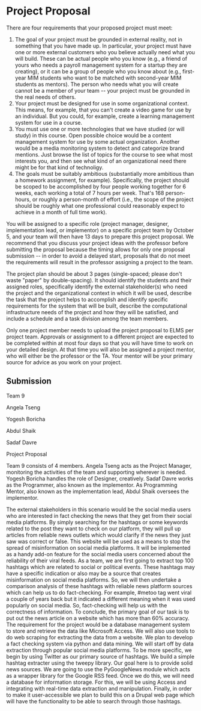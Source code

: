 # Project Proposal

There are four requirements that your proposed project must meet:

1. The goal of your project must be grounded in external reality, not in something that you have made up. In particular, your project must have one or more external customers who you believe actually need what you will build.  These can be actual people who you know (e.g., a friend of yours who needs a payroll management system for a startup they are creating), or it can be a group of people who you know about (e.g., first-year MIM students who want to be matched with second-year MIM students as mentors).  The person who needs what you will create cannot be a member of your team -- your project must be grounded in the real needs of others.
2. Your project must be designed for use in some organizational context.  This means, for example, that you can't create a video game for use by an individual.  But you could, for example, create a learning management system for use in a course.
3. You must use one or more technologies that we have studied (or will study) in this course.  Open possible choice would be a content management system for use by some actual organization.  Another would be a media monitoring system to detect and categorize brand mentions.  Just browse the list of topics for the course to see what most interests you, and then see what kind of an organizational need there might be for that kind of technoligy.
4. The goals must be suitably ambitious (substantially more ambitious than a homework assignment, for example). Specifically, the project should be scoped to be accomplished by four people working together for 6 weeks, each working a total of 7 hours per week. That's 168 person-hours, or roughly a person-month of effort (i.e., the scope of the project should be roughly what one professional could reasonably expect to achieve in a month of full time work).

You will be assigned to a specific role (project manager, designer, implementation lead, or implementor) on a specific project team by October 5, and your team will then have 13 days to prepare this project proposal.  We recommend that you discuss your project ideas with the professor before submitting the proposal because the timing allows for only one proposal submission -- in order to avoid a delayed start, proposals that do not meet the requirements will result in the professor assigning a project to the team. 

The project plan should be about 3 pages (single-spaced; please don't waste "paper" by double-spacing). It should identify the students and their assigned roles, specifically identify the external stakeholder(s) who need the project and the organizational context in which it will be used, describe the task that the project helps to accomplish and identify specific requirements for the system that will be built, describe the computational infrastructure needs of the project and how they will be satisfied, and include a schedule and a task division among the team members.

Only one project member needs to upload the project proposal to ELMS per project team.  Approvals or assignment to a different project are expected to be completed within at most four days so that you will have time to work on your detailed design.  At that time you will also be assigned a project mentor, who will either be the professor or the TA.  Your mentor will be your primary source for advice as you work on your project.

<div style="page-break-after: always"></div>

## Submission

Team 9

Angela Tseng

Yogesh Boricha

Abdul Shaik

Sadaf Davre

Project Proposal

Team 9 consists of 4 members. Angela Tseng acts as the Project Manager, monitoring
the activities of the team and supporting wherever is needed. Yogesh Boricha handles the role
of Designer, creatively. Sadaf Davre works as the Programmer, also known as the implementor.
As Programming Mentor, also known as the implementation lead, Abdul Shaik oversees the implementor.

The external stakeholders in this scenario would be the social media users who are
interested in fact checking the news that they get from their social media platforms. By simply
searching for the hashtags or some keywords related to the post they want to check on our
platform, they will pull up articles from reliable news outlets which would clarify if the news they
just saw was correct or false. This website will be used as a means to stop the spread of
misinformation on social media platforms. It will be implemented as a handy add-on feature for
the social media users concerned about the reliability of their viral feeds.
As a team, we are first going to extract top 100 hashtags which are related to social or
political events. These hashtags may have a specific indication or also may be a source that
creates misinformation on social media platforms. So, we will then undertake a comparison
analysis of these hashtags with reliable news platform sources which can help us to do
fact-checking. For example, #metoo tag went viral a couple of years back but it indicated a
different meaning when it was used popularly on social media. So, fact-checking will help us
with the correctness of information. To conclude, the primary goal of our task is to put out the
news article on a website which has more than 60% accuracy. The requirement for the project
would be a database management system to store and retrieve the data like Microsoft Access.
We will also use tools to do web scraping for extracting the data from a website.
We plan to develop a fact checking system via python and data mining. We will start off
by data extraction through popular social media platforms. To be more specific, we begin by
using Twitter as our primary source of hashtags. We build a simple hashtag extracter using the
tweepy library. Our goal here is to provide solid news sources. We are going to use the
PyGoogleNews module which acts as a wrapper library for the Google RSS feed. Once we do
this, we will need a database for information storage. For this, we will be using Access and
integrating with real-time data extraction and manipulation. Finally, in order to make it
user-accessible we plan to build this on a Drupal web page which will have the functionality to
be able to search through those hashtags.
